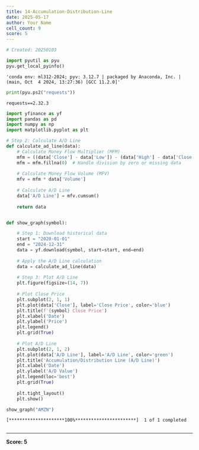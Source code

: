 ```yaml
---
title: 14-Accumulation-Distribution-Line
date: 2025-05-17
author: Your Name
cell_count: 9
score: 5
---
```


```python
# Created: 20250103
```


```python
import pyutil as pyu
pyu.get_local_pyinfo()
```




    'conda env: ml312-2024; pyv: 3.12.7 | packaged by Anaconda, Inc. | (main, Oct  4 2024, 13:27:36) [GCC 11.2.0]'




```python
print(pyu.ps2("requests"))
```

    requests==2.32.3
    



```python
import yfinance as yf
import pandas as pd
import numpy as np
import matplotlib.pyplot as plt
```


```python
# Step 2: Calculate A/D Line
def calculate_ad_line(data):
    # Calculate Money Flow Multiplier (MFM)
    mfm = ((data['Close'] - data['Low']) - (data['High'] - data['Close'])) / (data['High'] - data['Low'])
    mfm = mfm.fillna(0)  # Handle division by zero or missing data
    
    # Calculate Money Flow Volume (MFV)
    mfv = mfm * data['Volume']
    
    # Calculate A/D Line
    data['A/D Line'] = mfv.cumsum()
    
    return data
```


```python

```


```python
def show_graph(symbol):

    # Step 1: Download historical data
    start = "2020-01-01"
    end = "2024-12-31"
    data = yf.download(symbol, start=start, end=end)
    
    # Apply the A/D Line calculation
    data = calculate_ad_line(data)
    
    # Step 3: Plot A/D Line
    plt.figure(figsize=(14, 7))
    
    # Plot Close Price
    plt.subplot(2, 1, 1)
    plt.plot(data['Close'], label='Close Price', color='blue')
    plt.title(f'{symbol} Close Price')
    plt.xlabel('Date')
    plt.ylabel('Price')
    plt.legend()
    plt.grid(True)
    
    # Plot A/D Line
    plt.subplot(2, 1, 2)
    plt.plot(data['A/D Line'], label='A/D Line', color='green')
    plt.title('Accumulation/Distribution Line (A/D Line)')
    plt.xlabel('Date')
    plt.ylabel('A/D Value')
    plt.legend(loc='best')
    plt.grid(True)
    
    plt.tight_layout()
    plt.show()
```


```python
show_graph("AMZN")
```

    [*********************100%***********************]  1 of 1 completed


```python

```


---
**Score: 5**